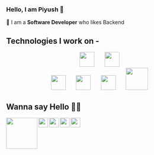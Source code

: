 ### Hello, I am Piyush 👋



🚀 I am a **Software Developer** who likes Backend <br>



## Technologies I work on - 


 <div>
  <p align="center">
  <img width="40" height="40" src="https://cdn.svgporn.com/logos/javascript.svg">
    &nbsp &nbsp &nbsp
  <img width="40" height="40" src="https://cdn.svgporn.com/logos/html-5.svg">
   <br>
  <img width="40" height="40" src="https://cdn.svgporn.com/logos/nodejs-icon.svg">
    &nbsp &nbsp &nbsp
<!--    <p align="center"> -->
  <img width="40" height="40" src="https://cdn.svgporn.com/logos/express.svg">
    &nbsp &nbsp &nbsp
  <img width="40" height="40" src="https://cdn.svgporn.com/logos/firebase.svg">
    &nbsp &nbsp &nbsp
  <img height="60" width="60" src="https://cdn.svgporn.com/logos/mongodb.svg">
  </p>
</div>



## Wanna say Hello 👋👋

  <a target="_blank" href="https://www.linkedin.com/in/piyushjangid.12/">
    <img img align="left" width="84px" src="https://cdn.svgporn.com/logos/linkedin.svg" />
  </a>
  <a target="_blank" href="https://twitter.com/piyushjangid.12">
    <img align="left" width="26px" src="https://cdn.svgporn.com/logos/twitter.svg" />
  </a>
  <a target="_blank" href="https://instagram.com/piyushjangid.12">
    <img align="left" width="26px" src="https://cdn.svgporn.com/logos/instagram-icon.svg" />
  </a>
  <a target="_blank" href="https://www.facebook.com/piyushjangid21">
    <img align="left" width="26px" src="https://cdn.svgporn.com/logos/facebook.svg" />
  </a>
  <a href="mailto:piyushjangid212@gmail.com">
    <img align="left" width="26px" src="https://cdn.svgporn.com/logos/google-gmail.svg" />
  </a>
